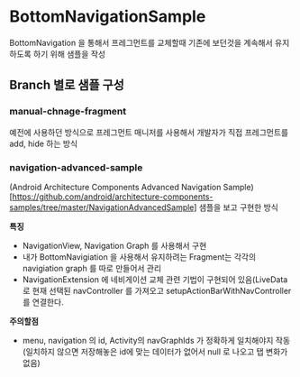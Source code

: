 # BottomNavigationSample
BottomNavigation 을 통해서 프레그먼트를 교체할때 기존에 보던것을 계속해서 유지하도록 하기 위해 샘플을 작성

## Branch 별로 샘플 구성

### manual-chnage-fragment
예전에 사용하던 방식으로 프레그먼트 매니저를 사용해서 개발자가 직접 프레그먼트를 add, hide 하는 방식

### navigation-advanced-sample
(Android Architecture Components Advanced Navigation Sample)[https://github.com/android/architecture-components-samples/tree/master/NavigationAdvancedSample]
샘플을 보고 구현한 방식

**특징**
- NavigationView, Navigation Graph 를 사용해서 구현
- 내가 BottomNavigiation 을 사용해서 유지하려는 Fragment는 각각의 navigiation graph 를 따로 만들어서 관리
- NavigationExtension 에 네비게이션 교체 관련 기법이 구현되어 있음(LiveData 로 현재 선택된 navController 를 가져오고 setupActionBarWithNavController 를 연결한다.

**주의할점**
- menu, navigation 의 id, Activity의 navGraphIds 가 정확하게 일치해야지 작동(일치하지 않으면 저장해놓은 id에 맞는 데이터가 없어서 null 로 나오고 탭 변화가 없음)

